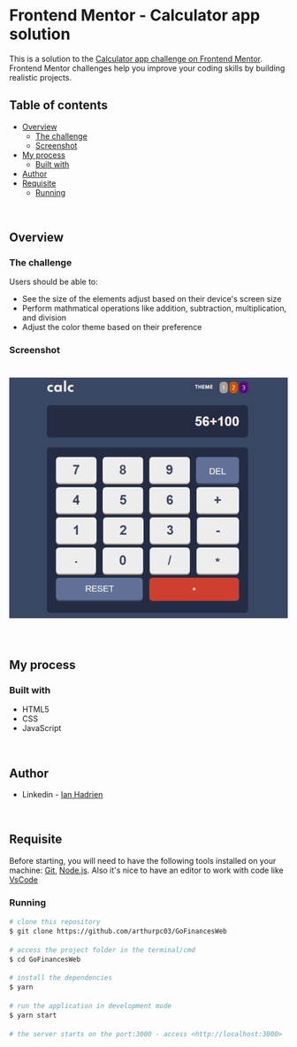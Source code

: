 # Frontend Mentor - Calculator app solution

This is a solution to the [Calculator app challenge on Frontend Mentor](https://www.frontendmentor.io/challenges/calculator-app-9lteq5N29). Frontend Mentor challenges help you improve your coding skills by building realistic projects. 

## Table of contents

- [Overview](#overview)
  - [The challenge](#the-challenge)
  - [Screenshot](#screenshot)
- [My process](#my-process)
  - [Built with](#built-with)
- [Author](#author)
- [Requisite](#requisite)
  - [Running](#running)

<br>

## Overview

### The challenge

Users should be able to:

- See the size of the elements adjust based on their device's screen size
- Perform mathmatical operations like addition, subtraction, multiplication, and division
- Adjust the color theme based on their preference


### Screenshot

<h1 align="center">
  <img alt="Readme" title="Readme" src="./assets/Gif.gif">
</h1>

<br>

## My process

### Built with

- HTML5
- CSS
- JavaScript

<br>


## Author

- Linkedin - [Ian Hadrien](https://www.linkedin.com/in/ian-hadrien-8051181b1/)

<br>

## Requisite

Before starting, you will need to have the following tools installed on your machine: [Git](https://git-scm.com/downloads), [Node.js](https://nodejs.org/en/).
Also it's nice to have an editor to work with code like [VsCode](https://code.visualstudio.com/)


### Running

```bash
# clone this repository
$ git clone https://github.com/arthurpc03/GoFinancesWeb

# access the project folder in the terminal/cmd
$ cd GoFinancesWeb

# install the dependencies
$ yarn

# run the application in development mode
$ yarn start

# the server starts on the port:3000 - access <http://localhost:3000>
```
